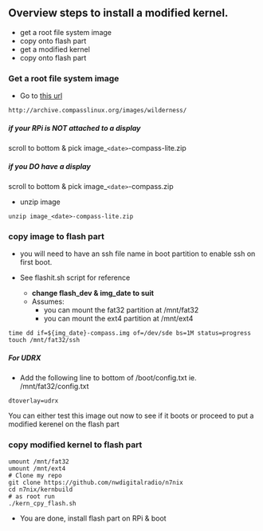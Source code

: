 ## Overview steps to install a modified kernel.

* get a root file system image
* copy onto flash part
* get a modified kernel
* copy onto flash part


### Get a root file system image

* Go to [this url](http://archive.compasslinux.org/images/wilderness/)
```
http://archive.compasslinux.org/images/wilderness/
```
##### if your RPi is NOT attached to a display
scroll to bottom & pick image_`<date>`-compass-lite.zip
#####  if you DO have a display
scroll to bottom & pick image_`<date>`-compass.zip

* unzip image
```
unzip image_<date>-compass-lite.zip
```

### copy image to flash part
  * you will need to have an ssh file name in boot partition to enable ssh on first boot.

* See flashit.sh script for reference
  *  **change flash_dev & img_date to suit**
  * Assumes:
    *  you can mount the fat32 partition at /mnt/fat32
    *  you can mount the ext4 partition at /mnt/ext4
```
time dd if=${img_date}-compass.img of=/dev/sde bs=1M status=progress
touch /mnt/fat32/ssh
```
##### For UDRX

* Add the following line to bottom of /boot/config.txt ie. /mnt/fat32/config.txt
```
dtoverlay=udrx
```

You can either test this image out now to see if it boots or proceed
to put a modified kerenel on the flash part

### copy modified kernel to flash part
```
umount /mnt/fat32
umount /mnt/ext4
# Clone my repo
git clone https://github.com/nwdigitalradio/n7nix
cd n7nix/kernbuild
# as root run
./kern_cpy_flash.sh
```

* You are done, install flash part on RPi & boot
